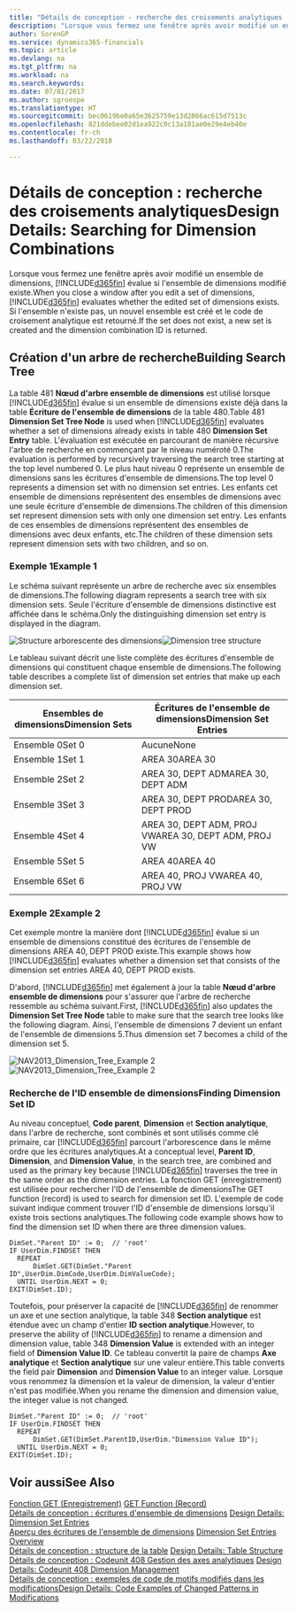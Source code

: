 ```yaml
---
title: "Détails de conception - recherche des croisements analytiques | Microsoft Docs"
description: "Lorsque vous fermez une fenêtre après avoir modifié un ensemble de dimensions, Finance and Operations, Business edition évalue si l'ensemble de dimensions modifié existe. Si l'ensemble n'existe pas, un nouvel ensemble est créé et le code de croisement analytique est retourné."
author: SorenGP
ms.service: dynamics365-financials
ms.topic: article
ms.devlang: na
ms.tgt_pltfrm: na
ms.workload: na
ms.search.keywords: 
ms.date: 07/01/2017
ms.author: sgroespe
ms.translationtype: HT
ms.sourcegitcommit: bec0619be0a65e3625759e13d2866ac615d7513c
ms.openlocfilehash: 821ddebee02d1ea922c0c13a181ae0e29e4eb40e
ms.contentlocale: fr-ch
ms.lasthandoff: 03/22/2018

---
```

# <a name="design-details-searching-for-dimension-combinations"></a><span data-ttu-id="bed75-104">Détails de conception : recherche des croisements analytiques</span><span class="sxs-lookup"><span data-stu-id="bed75-104">Design Details: Searching for Dimension Combinations</span></span>
<span data-ttu-id="bed75-105">Lorsque vous fermez une fenêtre après avoir modifié un ensemble de dimensions, [!INCLUDE[d365fin](includes/d365fin_md.md)] évalue si l'ensemble de dimensions modifié existe.</span><span class="sxs-lookup"><span data-stu-id="bed75-105">When you close a window after you edit a set of dimensions, [!INCLUDE[d365fin](includes/d365fin_md.md)] evaluates whether the edited set of dimensions exists.</span></span> <span data-ttu-id="bed75-106">Si l'ensemble n'existe pas, un nouvel ensemble est créé et le code de croisement analytique est retourné.</span><span class="sxs-lookup"><span data-stu-id="bed75-106">If the set does not exist, a new set is created and the dimension combination ID is returned.</span></span>  

## <a name="building-search-tree"></a><span data-ttu-id="bed75-107">Création d'un arbre de recherche</span><span class="sxs-lookup"><span data-stu-id="bed75-107">Building Search Tree</span></span>  
 <span data-ttu-id="bed75-108">La table 481 **Nœud d'arbre ensemble de dimensions** est utilisé lorsque [!INCLUDE[d365fin](includes/d365fin_md.md)] évalue si un ensemble de dimensions existe déjà dans la table **Écriture de l'ensemble de dimensions** de la table 480.</span><span class="sxs-lookup"><span data-stu-id="bed75-108">Table 481 **Dimension Set Tree Node** is used when [!INCLUDE[d365fin](includes/d365fin_md.md)] evaluates whether a set of dimensions already exists in table 480 **Dimension Set Entry** table.</span></span> <span data-ttu-id="bed75-109">L'évaluation est exécutée en parcourant de manière récursive l'arbre de recherche en commençant par le niveau numéroté 0.</span><span class="sxs-lookup"><span data-stu-id="bed75-109">The evaluation is performed by recursively traversing the search tree starting at the top level numbered 0.</span></span> <span data-ttu-id="bed75-110">Le plus haut niveau 0 représente un ensemble de dimensions sans les écritures d'ensemble de dimensions.</span><span class="sxs-lookup"><span data-stu-id="bed75-110">The top level 0 represents a dimension set with no dimension set entries.</span></span> <span data-ttu-id="bed75-111">Les enfants cet ensemble de dimensions représentent des ensembles de dimensions avec une seule écriture d'ensemble de dimensions.</span><span class="sxs-lookup"><span data-stu-id="bed75-111">The children of this dimension set represent dimension sets with only one dimension set entry.</span></span> <span data-ttu-id="bed75-112">Les enfants de ces ensembles de dimensions représentent des ensembles de dimensions avec deux enfants, etc.</span><span class="sxs-lookup"><span data-stu-id="bed75-112">The children of these dimension sets represent dimension sets with two children, and so on.</span></span>  

### <a name="example-1"></a><span data-ttu-id="bed75-113">Exemple 1</span><span class="sxs-lookup"><span data-stu-id="bed75-113">Example 1</span></span>  
 <span data-ttu-id="bed75-114">Le schéma suivant représente un arbre de recherche avec six ensembles de dimensions.</span><span class="sxs-lookup"><span data-stu-id="bed75-114">The following diagram represents a search tree with six dimension sets.</span></span> <span data-ttu-id="bed75-115">Seule l'écriture d'ensemble de dimensions distinctive est affichée dans le schéma.</span><span class="sxs-lookup"><span data-stu-id="bed75-115">Only the distinguishing dimension set entry is displayed in the diagram.</span></span>  

 <span data-ttu-id="bed75-116">![Structure arborescente des dimensions](media/nav2013_dimension_tree.png "NAV2013_Dimension_Tree")</span><span class="sxs-lookup"><span data-stu-id="bed75-116">![Dimension tree structure](media/nav2013_dimension_tree.png "NAV2013_Dimension_Tree")</span></span>  

 <span data-ttu-id="bed75-117">Le tableau suivant décrit une liste complète des écritures d'ensemble de dimensions qui constituent chaque ensemble de dimensions.</span><span class="sxs-lookup"><span data-stu-id="bed75-117">The following table describes a complete list of dimension set entries that make up each dimension set.</span></span>  

|<span data-ttu-id="bed75-118">Ensembles de dimensions</span><span class="sxs-lookup"><span data-stu-id="bed75-118">Dimension Sets</span></span>|<span data-ttu-id="bed75-119">Écritures de l'ensemble de dimensions</span><span class="sxs-lookup"><span data-stu-id="bed75-119">Dimension Set Entries</span></span>|  
|--------------------|---------------------------|  
|<span data-ttu-id="bed75-120">Ensemble 0</span><span class="sxs-lookup"><span data-stu-id="bed75-120">Set 0</span></span>|<span data-ttu-id="bed75-121">Aucune</span><span class="sxs-lookup"><span data-stu-id="bed75-121">None</span></span>|  
|<span data-ttu-id="bed75-122">Ensemble 1</span><span class="sxs-lookup"><span data-stu-id="bed75-122">Set 1</span></span>|<span data-ttu-id="bed75-123">AREA 30</span><span class="sxs-lookup"><span data-stu-id="bed75-123">AREA 30</span></span>|  
|<span data-ttu-id="bed75-124">Ensemble 2</span><span class="sxs-lookup"><span data-stu-id="bed75-124">Set 2</span></span>|<span data-ttu-id="bed75-125">AREA 30, DEPT ADM</span><span class="sxs-lookup"><span data-stu-id="bed75-125">AREA 30, DEPT ADM</span></span>|  
|<span data-ttu-id="bed75-126">Ensemble 3</span><span class="sxs-lookup"><span data-stu-id="bed75-126">Set 3</span></span>|<span data-ttu-id="bed75-127">AREA 30, DEPT PROD</span><span class="sxs-lookup"><span data-stu-id="bed75-127">AREA 30, DEPT PROD</span></span>|  
|<span data-ttu-id="bed75-128">Ensemble 4</span><span class="sxs-lookup"><span data-stu-id="bed75-128">Set 4</span></span>|<span data-ttu-id="bed75-129">AREA 30, DEPT ADM, PROJ VW</span><span class="sxs-lookup"><span data-stu-id="bed75-129">AREA 30, DEPT ADM, PROJ VW</span></span>|  
|<span data-ttu-id="bed75-130">Ensemble 5</span><span class="sxs-lookup"><span data-stu-id="bed75-130">Set 5</span></span>|<span data-ttu-id="bed75-131">AREA 40</span><span class="sxs-lookup"><span data-stu-id="bed75-131">AREA 40</span></span>|  
|<span data-ttu-id="bed75-132">Ensemble 6</span><span class="sxs-lookup"><span data-stu-id="bed75-132">Set 6</span></span>|<span data-ttu-id="bed75-133">AREA 40, PROJ VW</span><span class="sxs-lookup"><span data-stu-id="bed75-133">AREA 40, PROJ VW</span></span>|  

### <a name="example-2"></a><span data-ttu-id="bed75-134">Exemple 2</span><span class="sxs-lookup"><span data-stu-id="bed75-134">Example 2</span></span>  
 <span data-ttu-id="bed75-135">Cet exemple montre la manière dont [!INCLUDE[d365fin](includes/d365fin_md.md)] évalue si un ensemble de dimensions constitué des écritures de l'ensemble de dimensions AREA 40, DEPT PROD existe.</span><span class="sxs-lookup"><span data-stu-id="bed75-135">This example shows how [!INCLUDE[d365fin](includes/d365fin_md.md)] evaluates whether a dimension set that consists of the dimension set entries AREA 40, DEPT PROD exists.</span></span>  

 <span data-ttu-id="bed75-136">D'abord, [!INCLUDE[d365fin](includes/d365fin_md.md)] met également à jour la table **Nœud d'arbre ensemble de dimensions** pour s'assurer que l'arbre de recherche ressemble au schéma suivant.</span><span class="sxs-lookup"><span data-stu-id="bed75-136">First, [!INCLUDE[d365fin](includes/d365fin_md.md)] also updates the **Dimension Set Tree Node** table to make sure that the search tree looks like the following diagram.</span></span> <span data-ttu-id="bed75-137">Ainsi, l'ensemble de dimensions 7 devient un enfant de l'ensemble de dimensions 5.</span><span class="sxs-lookup"><span data-stu-id="bed75-137">Thus dimension set 7 becomes a child of the dimension set 5.</span></span>  

 <span data-ttu-id="bed75-138">![NAV2013&#95;Dimension&#95;Tree&#95;Example 2](media/nav2013_dimension_tree_example2.png "NAV2013_Dimension_Tree_Example2")</span><span class="sxs-lookup"><span data-stu-id="bed75-138">![NAV2013&#95;Dimension&#95;Tree&#95;Example 2](media/nav2013_dimension_tree_example2.png "NAV2013_Dimension_Tree_Example2")</span></span>  

### <a name="finding-dimension-set-id"></a><span data-ttu-id="bed75-139">Recherche de l'ID ensemble de dimensions</span><span class="sxs-lookup"><span data-stu-id="bed75-139">Finding Dimension Set ID</span></span>  
 <span data-ttu-id="bed75-140">Au niveau conceptuel, **Code parent**, **Dimension** et **Section analytique**, dans l'arbre de recherche, sont combinés et sont utilisés comme clé primaire, car [!INCLUDE[d365fin](includes/d365fin_md.md)] parcourt l'arborescence dans le même ordre que les écritures analytiques.</span><span class="sxs-lookup"><span data-stu-id="bed75-140">At a conceptual level, **Parent ID**, **Dimension**, and **Dimension Value**, in the search tree, are combined and used as the primary key because [!INCLUDE[d365fin](includes/d365fin_md.md)] traverses the tree in the same order as the dimension entries.</span></span> <span data-ttu-id="bed75-141">La fonction GET (enregistrement) est utilisée pour rechercher l'ID de l'ensemble de dimensions</span><span class="sxs-lookup"><span data-stu-id="bed75-141">The GET function (record) is used to search for dimension set ID.</span></span> <span data-ttu-id="bed75-142">L'exemple de code suivant indique comment trouver l'ID d'ensemble de dimensions lorsqu'il existe trois sections analytiques.</span><span class="sxs-lookup"><span data-stu-id="bed75-142">The following code example shows how to find the dimension set ID when there are three dimension values.</span></span>  

```  
DimSet."Parent ID" := 0;  // 'root'  
IF UserDim.FINDSET THEN  
  REPEAT  
      DimSet.GET(DimSet."Parent ID",UserDim.DimCode,UserDim.DimValueCode);  
  UNTIL UserDim.NEXT = 0;  
EXIT(DimSet.ID);  

```  

 <span data-ttu-id="bed75-143">Toutefois, pour préserver la capacité de [!INCLUDE[d365fin](includes/d365fin_md.md)] de renommer un axe et une section analytique, la table 348 **Section analytique** est étendue avec un champ d'entier **ID section analytique**.</span><span class="sxs-lookup"><span data-stu-id="bed75-143">However, to preserve the ability of [!INCLUDE[d365fin](includes/d365fin_md.md)] to rename a dimension and dimension value, table 348 **Dimension Value** is extended with an integer field of **Dimension Value ID**.</span></span> <span data-ttu-id="bed75-144">Ce tableau convertit la paire de champs **Axe analytique** et **Section analytique** sur une valeur entière.</span><span class="sxs-lookup"><span data-stu-id="bed75-144">This table converts the field pair **Dimension** and **Dimension Value** to an integer value.</span></span> <span data-ttu-id="bed75-145">Lorsque vous renommez la dimension et la valeur de dimension, la valeur d'entier n'est pas modifiée.</span><span class="sxs-lookup"><span data-stu-id="bed75-145">When you rename the dimension and dimension value, the integer value is not changed.</span></span>  

```  
DimSet."Parent ID" := 0;  // 'root'  
IF UserDim.FINDSET THEN  
  REPEAT  
      DimSet.GET(DimSet.ParentID,UserDim."Dimension Value ID");  
  UNTIL UserDim.NEXT = 0;  
EXIT(DimSet.ID);  

```  

## <a name="see-also"></a><span data-ttu-id="bed75-146">Voir aussi</span><span class="sxs-lookup"><span data-stu-id="bed75-146">See Also</span></span>  
 <span data-ttu-id="bed75-147">[Fonction GET (Enregistrement)](/dynamics-nav/GET-Function--Record-)  </span><span class="sxs-lookup"><span data-stu-id="bed75-147">[GET Function (Record)](/dynamics-nav/GET-Function--Record-)  </span></span>  
 <span data-ttu-id="bed75-148">[Détails de conception : écritures d'ensemble de dimensions](design-details-dimension-set-entries.md) </span><span class="sxs-lookup"><span data-stu-id="bed75-148">[Design Details: Dimension Set Entries](design-details-dimension-set-entries.md) </span></span>  
 <span data-ttu-id="bed75-149">[Aperçu des écritures de l'ensemble de dimensions](design-details-dimension-set-entries-overview.md) </span><span class="sxs-lookup"><span data-stu-id="bed75-149">[Dimension Set Entries Overview](design-details-dimension-set-entries-overview.md) </span></span>  
 <span data-ttu-id="bed75-150">[Détails de conception : structure de la table](design-details-table-structure.md) </span><span class="sxs-lookup"><span data-stu-id="bed75-150">[Design Details: Table Structure](design-details-table-structure.md) </span></span>  
 <span data-ttu-id="bed75-151">[Détails de conception : Codeunit 408 Gestion des axes analytiques](design-details-codeunit-408-dimension-management.md) </span><span class="sxs-lookup"><span data-stu-id="bed75-151">[Design Details: Codeunit 408 Dimension Management](design-details-codeunit-408-dimension-management.md) </span></span>  
 [<span data-ttu-id="bed75-152">Détails de conception : exemples de code de motifs modifiés dans les modifications</span><span class="sxs-lookup"><span data-stu-id="bed75-152">Design Details: Code Examples of Changed Patterns in Modifications</span></span>](design-details-code-examples-of-changed-patterns-in-modifications.md)

